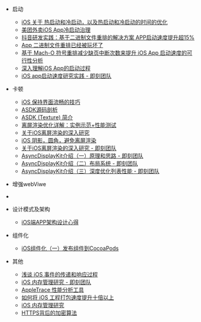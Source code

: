 

- 启动
  - [iOS 关于 热启动和冷启动，以及热启动和冷启动的时间的优化](https://www.jianshu.com/p/82c566a19075)
  - [美团外卖iOS App冷启动治理](https://tech.meituan.com/2018/12/06/waimai-ios-optimizing-startup.html)
  - [抖音研发实践：基于二进制文件重排的解决方案 APP启动速度提升超15%](https://mp.weixin.qq.com/s?__biz=MzI1MzYzMjE0MQ==&mid=2247485101&idx=1&sn=abbbb6da1aba37a04047fc210363bcc9&scene=21#wechat_redirect)
  -  [App 二进制文件重排已经被玩坏了](http://yulingtianxia.com/blog/2019/09/01/App-Order-Files/)
  - [基于 Mach-O 符号重排减少缺页中断次数来提升 iOS App 启动速度的可行性分析](https://juejin.im/post/5d5a05255188251f4705fb8b)
  - [深入理解iOS App的启动过程](https://www.jianshu.com/p/a51fcabc9c71)
  - [iOS app启动速度研究实践 - 即刻团队](https://zhuanlan.zhihu.com/p/38183046)



- 卡顿
  - [iOS 保持界面流畅的技巧](https://blog.ibireme.com/2015/11/12/smooth_user_interfaces_for_ios/)
  - [ASDK源码剖析](https://www.jianshu.com/p/276df9732a70)
  - [ASDK (Texture) 简介](https://www.jianshu.com/p/252fed36aa6d)
  - [离屏渲染优化详解：实例示范+性能测试](https://www.jianshu.com/p/ca51c9d3575b)
  - [关于iOS离屏渲染的深入研究](https://zhuanlan.zhihu.com/p/72653360)
  - [iOS 阴影，圆角，避免离屏渲染](https://www.jianshu.com/p/15b8b1844e9c)
  - [关于iOS离屏渲染的深入研究 - 即刻团队](https://zhuanlan.zhihu.com/p/72653360)
  - [AsyncDisplayKit介绍（一）原理和思路 - 即刻团队](https://zhuanlan.zhihu.com/p/25371361)
  - [AsyncDisplayKit介绍（二）布局系统 - 即刻团队](https://zhuanlan.zhihu.com/p/26283742)
  - [AsyncDisplayKit介绍（三）深度优化列表性能 - 即刻团队](https://zhuanlan.zhihu.com/p/29537687)



- 增强webViwe
  
- []()
  
- 设计模式及架构

  - [iOS端APP架构设计心得](https://www.jianshu.com/p/0ea6b72ea1a3)

    

- 组件化
  
  - [iOS组件化（一）发布组件到CocoaPods](https://blog.methodname.com/ios/)



- 其他
  - [浅谈 iOS 事件的传递和响应过程](https://www.jianshu.com/p/481465fc4f2d)
  - [iOS 内存管理研究 - 即刻团队](https://zhuanlan.zhihu.com/p/49829766)
  - [AppleTrace 性能分析工具](https://everettjf.github.io/2017/09/21/appletrace/)
  - [如何将 iOS 工程打包速度提升十倍以上](https://bestswifter.com/improve_compile_speed/)
  - [iOS 内存管理研究](https://juejin.im/post/5bec0efcf265da61273cf333)
  - [HTTPS背后的加密算法](https://blog.csdn.net/u010144805/article/details/80803059)